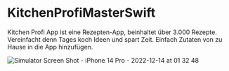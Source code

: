 # KitchenProfiMasterSwift

Kitchen Profi App ist eine Rezepten-App, beinhaltet über 3.000 Rezepte. Vereinfacht denn Tages koch Ideen und spart Zeit.
Einfach Zutaten von zu Hause in die App hinzufügen.


![Simulator Screen Shot - iPhone 14 Pro - 2022-12-14 at 01 32 48](https://user-images.githubusercontent.com/99252056/207477851-0e9d6091-520e-4064-8387-a9f68367398e.png)


